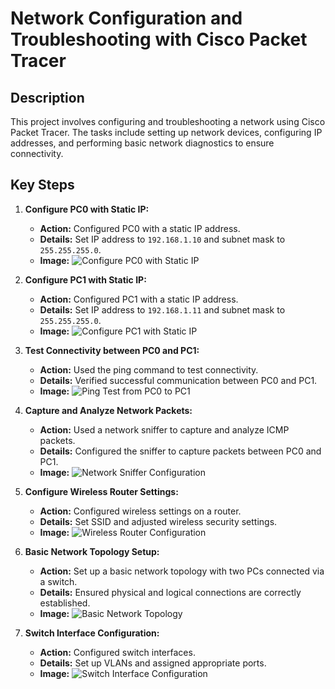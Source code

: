 # Network Configuration and Troubleshooting with Cisco Packet Tracer

## Description
This project involves configuring and troubleshooting a network using Cisco Packet Tracer. The tasks include setting up network devices, configuring IP addresses, and performing basic network diagnostics to ensure connectivity.

## Key Steps

1. **Configure PC0 with Static IP:**
    - **Action:** Configured PC0 with a static IP address.
    - **Details:** Set IP address to `192.168.1.10` and subnet mask to `255.255.255.0`.
    - **Image:**
      ![Configure PC0 with Static IP](https://path/to/your/image/network_problems_now_fixed_problem_number_2.png)

2. **Configure PC1 with Static IP:**
    - **Action:** Configured PC1 with a static IP address.
    - **Details:** Set IP address to `192.168.1.11` and subnet mask to `255.255.255.0`.
    - **Image:**
      ![Configure PC1 with Static IP](https://path/to/your/image/Troubleshooting_switch_mix_match.png)

3. **Test Connectivity between PC0 and PC1:**
    - **Action:** Used the ping command to test connectivity.
    - **Details:** Verified successful communication between PC0 and PC1.
    - **Image:**
      ![Ping Test from PC0 to PC1](https://path/to/your/image/network_problems_now_fixed_problem_number_2.png)

4. **Capture and Analyze Network Packets:**
    - **Action:** Used a network sniffer to capture and analyze ICMP packets.
    - **Details:** Configured the sniffer to capture packets between PC0 and PC1.
    - **Image:**
      ![Network Sniffer Configuration](https://path/to/your/image/Lab3_Explore_hubs_and_switches_1.png)

5. **Configure Wireless Router Settings:**
    - **Action:** Configured wireless settings on a router.
    - **Details:** Set SSID and adjusted wireless security settings.
    - **Image:**
      ![Wireless Router Configuration](https://path/to/your/image/Lab4_Configure_wirless_2_SSID_and_Broadcast_Disabled.png)

6. **Basic Network Topology Setup:**
    - **Action:** Set up a basic network topology with two PCs connected via a switch.
    - **Details:** Ensured physical and logical connections are correctly established.
    - **Image:**
      ![Basic Network Topology](https://path/to/your/image/Lab3_Explore_hubs_and_switches_3.png)

7. **Switch Interface Configuration:**
    - **Action:** Configured switch interfaces.
    - **Details:** Set up VLANs and assigned appropriate ports.
    - **Image:**
      ![Switch Interface Configuration](https://path/to/your/image/Lab3_Explore_hubs_and_switches_3.png)


